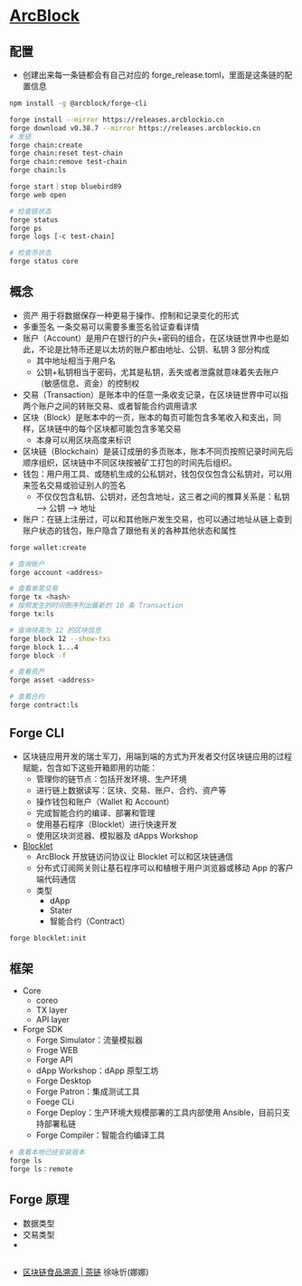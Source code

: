 # [ArcBlock](https://www.arcblock.io/)


## 配置

* 创建出来每一条链都会有自己对应的 forge_release.toml，里面是这条链的配置信息

```sh
npm install -g @arcblock/forge-cli

forge install --mirror https://releases.arcblockio.cn
forge download v0.38.7 --mirror https://releases.arcblockio.cn
# 发链
forge chain:create
forge chain:reset test-chain
forge chain:remove test-chain
forge chain:ls

forge start｜stop bluebird89
forge web open

# 检查链状态
forge status
forge ps
forge logs [-c test-chain]

# 检查币状态
forge status core
```

## 概念

* 资产 用于将数据保存一种更易于操作、控制和记录变化的形式
* 多重签名 一条交易可以需要多重签名验证查看详情
* 账户（Account）是用户在银行的户头+密码的组合，在区块链世界中也是如此，不论是比特币还是以太坊的账户都由地址、公钥、私钥 3 部分构成
    - 其中地址相当于用户名
    - 公钥+私钥相当于密码，尤其是私钥，丢失或者泄露就意味着失去账户（敏感信息、资金）的控制权
* 交易（Transaction）是账本中的任意一条收支记录，在区块链世界中可以指两个账户之间的转账交易、或者智能合约调用请求
* 区块（Block）是账本中的一页，账本的每页可能包含多笔收入和支出，同样，区块链中的每个区块都可能包含多笔交易
    - 本身可以用区块高度来标识
* 区块链（Blockchain）是装订成册的多页账本，账本不同页按照记录时间先后顺序组织，区块链中不同区块按被矿工打包的时间先后组织。
* 钱包：用户用工具、或随机生成的公私钥对，钱包仅仅包含公私钥对，可以用来签名交易或验证别人的签名
    - 不仅仅包含私钥、公钥对，还包含地址，这三者之间的推算关系是：私钥 --> 公钥 --> 地址
* 账户：在链上注册过，可以和其他账户发生交易，也可以通过地址从链上查到账户状态的钱包，账户隐含了跟他有关的各种其他状态和属性

```sh
forge wallet:create

# 查询账户
forge account <address>

# 查看单笔交易
forge tx <hash>
# 按照发生的时间倒序列出最新的 10 条 Transaction
forge tx:ls

# 查询块高为 12 的区块信息
forge block 12 --show-txs
forge block 1...4
forge block -f

# 查看资产
forge asset <address>

# 查看合约
forge contract:ls
```

## Forge CLI

* 区块链应用开发的瑞士军刀，用端到端的方式为开发者交付区块链应用的过程赋能，包含如下这些开箱即用的功能：
    - 管理你的链节点：包括开发环境、生产环境
    - 进行链上数据读写：区块、交易、账户、合约、资产等
    - 操作钱包和账户（Wallet 和 Account）
    - 完成智能合约的编译、部署和管理
    - 使用基石程序（Blocklet）进行快速开发
    - 使用区块浏览器、模拟器及 dApps Workshop
* [Blocklet](https://github.com/ArcBlock/blocklets)
    - ArcBlock 开放链访问协议让 Blocklet 可以和区块链通信
    - 分布式订阅网关则让基石程序可以和植根于用户浏览器或移动 App 的客户端代码通信
    - 类型
        + dApp
        + Stater
        + 智能合约（Contract）

```sh
forge blocklet:init

```

## 框架

* Core
    - coreo
    - TX layer
    - API layer
* Forge SDK
    - Forge Simulator：流量模拟器
    - Froge WEB
    - Forge API
    - dApp Workshop：dApp 原型工坊
    - Forge Desktop
    - Forge Patron：集成测试工具
    - Foege CLi
    - Forge Deploy：生产环境大规模部署的工具内部使用 Ansible，目前只支持部署私链
    - Forge Compiler：智能合约编译工具

```sh
# 查看本地已经安装版本
forge ls
forge ls：remote
```

## Forge 原理

* 数据类型
* 交易类型
*

##

* [区块链食品溯源 | 茶链](https://www.youtube.com/watch?v=rWH0WWYVUIs) 徐咏忻(娜娜)
